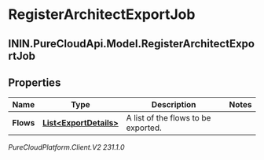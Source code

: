 # RegisterArchitectExportJob

## ININ.PureCloudApi.Model.RegisterArchitectExportJob

## Properties

|Name | Type | Description | Notes|
|------------ | ------------- | ------------- | -------------|
| **Flows** | [**List&lt;ExportDetails&gt;**](ExportDetails) | A list of the flows to be exported. | |



_PureCloudPlatform.Client.V2 231.1.0_
